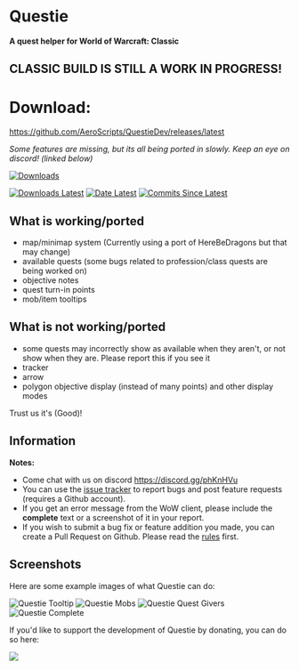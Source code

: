 # Questie
**A quest helper for World of Warcraft: Classic**

## CLASSIC BUILD IS STILL A WORK IN PROGRESS!

# Download:
https://github.com/AeroScripts/QuestieDev/releases/latest

*Some features are missing, but its all being ported in slowly. Keep an eye on discord! (linked below)*

[![Downloads](https://img.shields.io/github/downloads/AeroScripts/QuestieDev/total.svg)](https://github.com/AeroScripts/QuestieDev/releases/)

[![Downloads Latest](https://img.shields.io/github/downloads/AeroScripts/QuestieDev/v4.0.10/total.svg)](https://github.com/AeroScripts/QuestieDev/releases/latest)
[![Date Latest](https://img.shields.io/github/release-date/AeroScripts/QuestieDev.svg)](https://github.com/AeroScripts/QuestieDev/releases/latest)
[![Commits Since Latest](https://img.shields.io/github/commits-since/AeroScripts/QuestieDev/latest.svg)](https://github.com/AeroScripts/QuestieDev/commits/master)


## What is working/ported
- map/minimap system (Currently using a port of HereBeDragons but that may change)
- available quests (some bugs related to profession/class quests are being worked on)
- objective notes
- quest turn-in points
- mob/item tooltips

## What is not working/ported
- some quests may incorrectly show as available when they aren't, or not show when they are. Please report this if you see it
- tracker
- arrow
- polygon objective display (instead of many points) and other display modes

 Trust us it's (Good)!

## Information

**Notes:**
- Come chat with us on discord https://discord.gg/phKnHVu
- You can use the [issue tracker](https://github.com/AeroScripts/QuestieDev/issues) to report bugs and post feature requests (requires a Github account).
- If you get an error message from the WoW client, please include the **complete** text or a screenshot of it in your report.
- If you wish to submit a bug fix or feature addition you made, you can create a Pull Request on Github. Please read the [rules](https://github.com/AeroScripts/QuestieDev/wiki/Pull-Request-Rules) first.


## Screenshots
Here are some example images of what Questie can do:

<img src="https://i.imgur.com/uPykHKC.png" alt="Questie Tooltip"/> <img src="https://i.imgur.com/z2OJoiu.png" alt="Questie Mobs"/>
<img src="https://i.imgur.com/4abi5yu.png" alt="Questie Quest Givers"/>
<img src="https://i.imgur.com/DgvBHyh.png" alt="Questie Complete"/>

If you'd like to support the development of Questie by donating, you can do so here:


<a href='https://www.paypal.com/cgi-bin/webscr?cmd=_donations&business=aero1861%40gmail%2ecom&lc=CA&item_name=Questie%20Devs&currency_code=USD&bn=PP%2dDonationsBF%3abtn_donate_LG%2egif%3aNonHosted'><img src="https://www.paypalobjects.com/en_US/i/btn/btn_donate_LG.gif"/></a>
